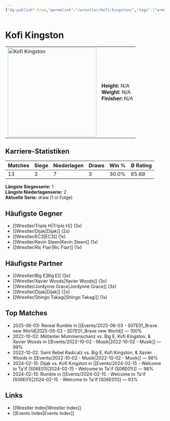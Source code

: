 ```yaml
---
{"dg-publish":true,"permalink":"/wrestler/kofi-kingston/","tags":["wrestler"],"noteIcon":"","created":"2025-08-11T09:33:19.777+02:00"}
---
```



# Kofi Kingston

<table>
<tr>
<td><img src="Kofi Kingston.png" width="280" alt="Kofi Kingston"></td>
<td>
<b>Height:</b> N/A<br>
<b>Weight:</b> N/A<br>
<b>Finisher:</b> N/A<br>
</td>
</tr>
</table>

## Karriere-Statistiken

| Matches | Siege | Niederlagen | Draws | Win % | Ø Rating |
|---------|-------|-------------|-------|-------|-----------|
| 13 | 3 | 7 | 3 | 30.0% | 85.69 |

**Längste Siegesserie:** 1<br>**Längste Niederlagenserie:** 2<br>**Aktuelle Serie:** draw (1 in Folge)


## Häufigste Gegner
- [[Wrestler/Triple H\|Triple H]] (3x)
- [[Wrestler/Dijak\|Dijak]] (2x)
- [[Wrestler/EC3\|EC3]] (1x)
- [[Wrestler/Kevin Steen\|Kevin Steen]] (1x)
- [[Wrestler/Ric Flair\|Ric Flair]] (1x)

## Häufigste Partner
- [[Wrestler/Big E\|Big E]] (3x)
- [[Wrestler/Xavier Woods\|Xavier Woods]] (3x)
- [[Wrestler/Jordynne Grace\|Jordynne Grace]] (3x)
- [[Wrestler/Dijak\|Dijak]] (2x)
- [[Wrestler/Shingo Takagi\|Shingo Takagi]] (1x)

## Top Matches
- 2025-06-03: Reveal Rumble in [[Events/2025-06-03 - S07E01_Brave new World\|2025-06-03 - S07E01_Brave new World]] — 100%
- 2022-10-02: Militanter Mummenschanz vs. Big E, Kofi Kingston, & Xavier Woods in [[Events/2022-10-02 - Musik\|2022-10-02 - Musik]] — 99%
- 2022-10-02: Saint Rebel Radicalz vs. Big E, Kofi Kingston, & Xavier Woods in [[Events/2022-10-02 - Musik\|2022-10-02 - Musik]] — 98%
- 2024-02-15: Dijak vs. Kofi Kingston in [[Events/2024-02-15 - Welcome to Ta'if (S06E01)\|2024-02-15 - Welcome to Ta'if (S06E01)]] — 98%
- 2024-02-15: Rumble in [[Events/2024-02-15 - Welcome to Ta'if (S06E01)\|2024-02-15 - Welcome to Ta'if (S06E01)]] — 93%

## Links
- [[Wrestler Index\|Wrestler Index]]
- [[Events Index\|Events Index]]
